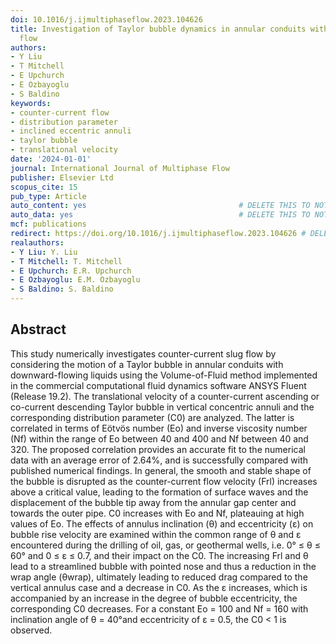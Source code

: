 ```yaml
---
doi: 10.1016/j.ijmultiphaseflow.2023.104626
title: Investigation of Taylor bubble dynamics in annular conduits with counter-current
  flow
authors:
- Y Liu
- T Mitchell
- E Upchurch
- E Ozbayoglu
- S Baldino
keywords:
- counter-current flow
- distribution parameter
- inclined eccentric annuli
- taylor bubble
- translational velocity
date: '2024-01-01'
journal: International Journal of Multiphase Flow
publisher: Elsevier Ltd
scopus_cite: 15
pub_type: Article
auto_content: yes                                  # DELETE THIS TO NOT AUTO GENERATE CONTENT
auto_data: yes                                     # DELETE THIS TO NOT AUTO GENERATE METADATA
mcf: publications
redirect: https://doi.org/10.1016/j.ijmultiphaseflow.2023.104626 # DELETE THIS TO NOT REDIRECT
realauthors:
- Y Liu: Y. Liu
- T Mitchell: T. Mitchell
- E Upchurch: E.R. Upchurch
- E Ozbayoglu: E.M. Ozbayoglu
- S Baldino: S. Baldino
---
```



## Abstract
This study numerically investigates counter-current slug flow by considering the motion of a Taylor bubble in annular conduits with downward-flowing liquids using the Volume-of-Fluid method implemented in the commercial computational fluid dynamics software ANSYS Fluent (Release 19.2). The translational velocity of a counter-current ascending or co-current descending Taylor bubble in vertical concentric annuli and the corresponding distribution parameter (C0) are analyzed. The latter is correlated in terms of Eötvös number (Eo) and inverse viscosity number (Nf) within the range of Eo between 40 and 400 and Nf between 40 and 320. The proposed correlation provides an accurate fit to the numerical data with an average error of 2.64%, and is successfully compared with published numerical findings. In general, the smooth and stable shape of the bubble is disrupted as the counter-current flow velocity (Frl) increases above a critical value, leading to the formation of surface waves and the displacement of the bubble tip away from the annular gap center and towards the outer pipe. C0 increases with Eo and Nf, plateauing at high values of Eo. The effects of annulus inclination (θ) and eccentricity (ε) on bubble rise velocity are examined within the common range of θ and ε encountered during the drilling of oil, gas, or geothermal wells, i.e. 0° ≤ θ ≤ 60° and 0 ≤ ε ≤ 0.7, and their impact on the C0. The increasing Frl and θ lead to a streamlined bubble with pointed nose and thus a reduction in the wrap angle (θwrap), ultimately leading to reduced drag compared to the vertical annulus case and a decrease in C0. As the ε increases, which is accompanied by an increase in the degree of bubble eccentricity, the corresponding C0 decreases. For a constant Eo = 100 and Nf = 160 with inclination angle of θ = 40°and eccentricity of ε = 0.5, the C0 < 1 is observed.
